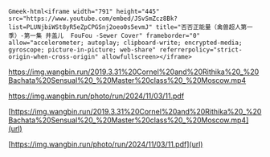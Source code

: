 `Gmeek-html<iframe width="791" height="445" src="https://www.youtube.com/embed/JSvSmZcz8Bk?list=PLUNjbiWSt8yR5eZpCPGSnj2oeo0s5evmJ" title="否否正能量（禽兽超人第一季）-第一集 井盖儿  FouFou -Sewer Cover" frameborder="0" allow="accelerometer; autoplay; clipboard-write; encrypted-media; gyroscope; picture-in-picture; web-share" referrerpolicy="strict-origin-when-cross-origin" allowfullscreen></iframe>`

https://img.wangbin.run/2019.3.31%20Cornel%20and%20Rithika%20_%20Bachata%20Sensual%20_%20Master%20class%20_%20Moscow.mp4



https://img.wangbin.run/photo/run/2024/11/03/11.pdf

[https://img.wangbin.run/2019.3.31%20Cornel%20and%20Rithika%20_%20Bachata%20Sensual%20_%20Master%20class%20_%20Moscow.mp4](url)


[https://img.wangbin.run/photo/run/2024/11/03/11.pdf](url)
